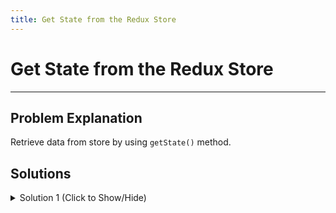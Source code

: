 ```yaml
---
title: Get State from the Redux Store
---
```

# Get State from the Redux Store

---
## Problem Explanation

Retrieve data from store by using `getState()` method.

## Solutions

<details><summary>Solution 1 (Click to Show/Hide)</summary>

```jsx
let currentState = store.getState();
```
</details>

